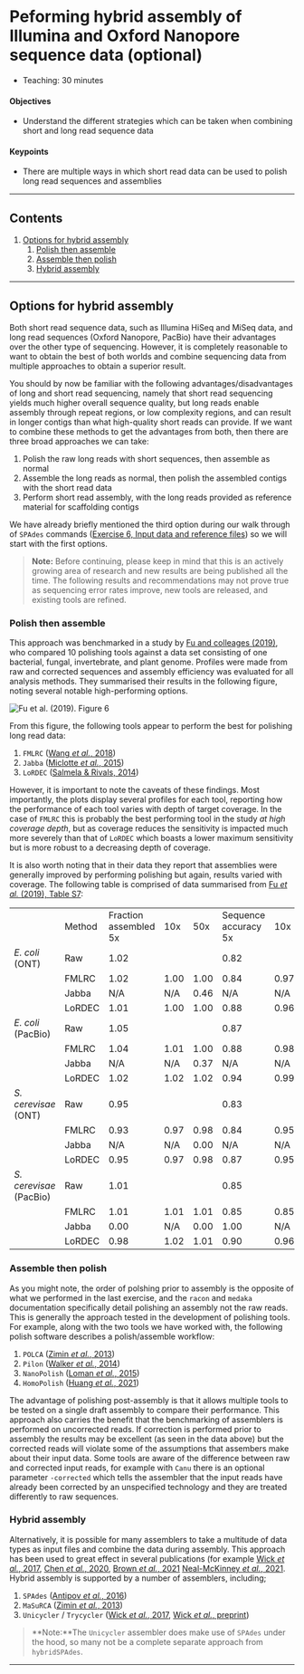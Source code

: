 # Peforming hybrid assembly of Illumina and Oxford Nanopore sequence data (optional)

* Teaching: 30 minutes

#### Objectives

* Understand the different strategies which can be taken when combining short and long read sequence data

#### Keypoints

* There are multiple ways in which short read data can be used to polish long read sequences and assemblies

---

## Contents

1. [Options for hybrid assembly](#options-for-hybrid-assembly)
   1. [Polish then assemble](#polish-then-assemble)
   1. [Assemble then polish](#assemble-then-polish)
   1. [Hybrid assembly](#hybrid-assembly)

---

## Options for hybrid assembly

Both short read sequence data, such as Illumina HiSeq and MiSeq data, and long read sequences (Oxford Nanopore, PacBio) have their advantages over the other type of sequencing. However, it is completely reasonable to want to obtain the best of both worlds and combine sequencing data from multiple approaches to obtain a superior result.

You should by now be familiar with the following advantages/disadvantages of long and short read sequencing, namely that short read sequencing yields much higher overall sequence quality, but long reads enable assembly through repeat regions, or low complexity regions, and can result in longer contigs than what high-quality short reads can provide. If we want to combine these methods to get the advantages from both, then there are three broad approaches we can take:

1. Polish the raw long reads with short sequences, then assemble as normal
1. Assemble the long reads as normal, then polish the assembled contigs with the short read data
1. Perform short read assembly, with the long reads provided as reference material for scaffolding contigs

We have already briefly mentioned the third option during our walk through of `SPAdes` commands ([Exercise 6, Input data and reference files](06-assembly-choices.md#input-data-and-reference-files)) so we will start with the first options.

>**Note:** Before continuing, please keep in mind that this is an actively growing area of research and new results are being published all the time. The following results and recommendations may not prove true as sequencing error rates improve, new tools are released, and existing tools are refined.

### Polish then assemble

This approach was benchmarked in a study by [Fu and colleages (2019)](https://doi.org/10.1186/s13059-018-1605-z), who compared 10 polishing tools against a data set consisting of one bacterial, fungal, invertebrate, and plant genome. Profiles were made from raw and corrected sequences and assembly efficiency was evaluated for all analysis methods. They summarised their results in the following figure, noting several notable high-performing options.

![Fu *et al.* (2019). Figure 6](https://media.springernature.com/full/springer-static/image/art%3A10.1186%2Fs13059-018-1605-z/MediaObjects/13059_2018_1605_Fig6_HTML.png?as=webp)

From this figure, the following tools appear to perform the best for polishing long read data:

1. `FMLRC` ([Wang *et al.*, 2018](https://doi.org/10.1186/s12859-018-2051-3))
1. `Jabba` ([Miclotte *et al.*, 2015](https://doi.org/10.1007/978-3-662-48221-6_13))
1. `LoRDEC` ([Salmela & Rivals, 2014](https://doi.org/10.1093/bioinformatics/btu538))

However, it is important to note the caveats of these findings. Most importantly, the plots display several profiles for each tool, reporting how the performance of each tool varies with depth of target coverage. In the case of `FMLRC` this is probably the best performing tool in the study *at high coverage depth*, but as coverage reduces the sensitivity is impacted much more severely than that of `LoRDEC` which boasts a lower maximum sensitivity but is more robust to a decreasing depth of coverage.

It is also worth noting that in their data they report that assemblies were generally improved by performing polishing but again, results varied with coverage. The following table is comprised of data summarised from [Fu *et al.* (2019), Table S7](https://doi.org/10.1186/s13059-018-1605-z):

<table>
  <th>
    <td>Method</td>
    <td>Fraction assembled 5x</td>
    <td>10x</td>
    <td>50x</td>
    <td>Sequence accuracy 5x</td>
    <td>10x</td>
    <td>50x</td>
  </th>
  <tr>
    <td><i>E. coli</i> (ONT)</td>
    <td>Raw</td>
    <td colspan=3>1.02</td>
    <td colspan=3>0.82</td>
  </tr>
  <tr>
    <td></td>
    <td>FMLRC</td>
    <td>1.02</td>
    <td>1.00</td>
    <td>1.00</td>
    <td>0.84</td>
    <td>0.97</td>
    <td>0.96</td>
  </tr>
  <tr>
    <td></td>
    <td>Jabba</td>
    <td>N/A</td>
    <td>N/A</td>
    <td>0.46</td>
    <td>N/A</td>
    <td>N/A</td>
    <td>0.99</td>
  </tr>
  <tr>
    <td></td>
    <td>LoRDEC</td>
    <td>1.01</td>
    <td>1.00</td>
    <td>1.00</td>
    <td>0.88</td>
    <td>0.96</td>
    <td>0.96</td>
  </tr>
  <tr>
    <td><i>E. coli</i> (PacBio)</td>
    <td>Raw</td>
    <td colspan=3>1.05</td>
    <td colspan=3>0.87</td>
  </tr>
  <tr>
    <td></td>
    <td>FMLRC</td>
    <td>1.04</td>
    <td>1.01</td>
    <td>1.00</td>
    <td>0.88</td>
    <td>0.98</td>
    <td>0.99</td>
  </tr>
  <tr>
    <td></td>
    <td>Jabba</td>
    <td>N/A</td>
    <td>N/A</td>
    <td>0.37</td>
    <td>N/A</td>
    <td>N/A</td>
    <td>0.99</td>
  </tr>
  <tr>
    <td></td>
    <td>LoRDEC</td>
    <td>1.02</td>
    <td>1.02</td>
    <td>1.02</td>
    <td>0.94</td>
    <td>0.99</td>
    <td>0.99</td>
  </tr>
  <tr>
    <td><i>S. cerevisae</i> (ONT)</td>
    <td>Raw</td>
    <td colspan=3>0.95</td>
    <td colspan=3>0.83</td>
  </tr>
  <tr>
    <td></td>
    <td>FMLRC</td>
    <td>0.93</td>
    <td>0.97</td>
    <td>0.98</td>
    <td>0.84</td>
    <td>0.95</td>
    <td>0.97</td>
  </tr>
  <tr>
    <td></td>
    <td>Jabba</td>
    <td>N/A</td>
    <td>N/A</td>
    <td>0.00</td>
    <td>N/A</td>
    <td>N/A</td>
    <td>0.91</td>
  </tr>
  <tr>
    <td></td>
    <td>LoRDEC</td>
    <td>0.95</td>
    <td>0.97</td>
    <td>0.98</td>
    <td>0.87</td>
    <td>0.95</td>
    <td>0.95</td>
  </tr>
  <tr>
    <td><i>S. cerevisae</i> (PacBio)</td>
    <td>Raw</td>
    <td colspan=3>1.01</td>
    <td colspan=3>0.85</td>
  </tr>
  <tr>
    <td></td>
    <td>FMLRC</td>
    <td>1.01</td>
    <td>1.01</td>
    <td>1.01</td>
    <td>0.85</td>
    <td>0.85</td>
    <td>0.85</td>
  </tr>
  <tr>
    <td></td>
    <td>Jabba</td>
    <td>0.00</td>
    <td>N/A</td>
    <td>0.00</td>
    <td>1.00</td>
    <td>N/A</td>
    <td>0.99</td>
  </tr>
  <tr>
    <td></td>
    <td>LoRDEC</td>
    <td>0.98</td>
    <td>1.02</td>
    <td>1.01</td>
    <td>0.90</td>
    <td>0.96</td>
    <td>0.96</td>
  </tr>
</table>

### Assemble then polish

As you might note, the order of polshing prior to assembly is the opposite of what we performed in the last exercise, and the `racon` and `medaka` documentation specifically detail polishing an assembly not the raw reads. This is generally the approach tested in the development of polishing tools. For example, along with the two tools we have worked with, the following polish software describes a polish/assemble workflow:

1. `POLCA` ([Zimin *et al.*, 2013](https://doi.org/10.1093/bioinformatics/btt476))
1. `Pilon` ([Walker *et al.*, 2014](https://doi.org/10.1371/journal.pone.0112963))
1. `NanoPolish` ([Loman *et al.*, 2015](https://doi.org/10.1038/nmeth.3444))
1. `HomoPolish` ([Huang *et al.*, 2021](https://doi.org/10.1186/s13059-021-02282-6))

The advantage of polishing post-assembly is that it allows multiple tools to be tested on a single draft assembly to compare their performance. This approach also carries the benefit that the benchmarking of assemblers is performed on uncorrected reads. If correction is performed prior to assembly the results may be excellent (as seen in the data above) but the corrected reads will violate some of the assumptions that assembers make about their input data. Some tools are aware of the difference between raw and corrected input reads, for example with `Canu` there is an optional parameter `-corrected` which tells the assembler that the input reads have already been corrected by an unspecified technology and they are treated differently to raw sequences.

### Hybrid assembly

Alternatively, it is possible for many assemblers to take a multitude of data types as input files and combine the data during assembly. This approach has been used to great effect in several publications (for example [Wick *et al.*, 2017](https://doi.org/10.1099/mgen.0.000132), [Chen *et al.*, 2020](https://doi.org/10.1186/s12864-020-07041-8), [Brown *et al.*, 2021](https://doi.org/10.1038/s41598-021-83081-8) [Neal-McKinney *et al.*, 2021](https://doi.org/10.1038/s41598-021-84956-6). Hybrid assembly is supported by a number of assemblers, including;

1. `SPAdes` ([Antipov *et al.*, 2016](https://doi.org/10.1093/bioinformatics/btv688))
1. `MaSuRCA` ([Zimin *et al.*, 2013](https://doi.org/10.1093/bioinformatics/btt476))
1. `Unicycler` / `Trycycler` ([Wick *et al.*, 2017](https://doi.org/10.1371/journal.pcbi.1005595), [Wick *et al.*, preprint](https://doi.org/10.1101/2021.07.04.451066))

>**Note:**The `Unicycler` assembler does make use of `SPAdes` under the hood, so many not be a complete separate approach from `hybridSPAdes`.

---
